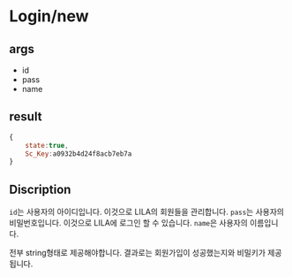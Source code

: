 # Login/new

## args

- id
- pass
- name

## result

```JavaScript
{
    state:true,
    Sc_Key:a0932b4d24f8acb7eb7a
}
```

## Discription

`id`는 사용자의 아이디입니다. 이것으로 LILA의 회원들을 관리합니다.
`pass`는 사용자의 비밀번호입니다. 이것으로 LILA에 로그인 할 수 있습니다.
`name`은 사용자의 이름입니다.

전부 string형태로 제공해야합니다. 결과로는 회원가입이 성공했는지와 비밀키가 제공됩니다.